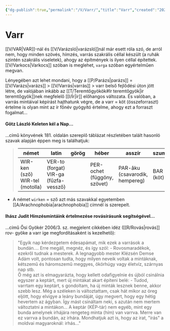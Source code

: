 ```yaml
---
{"dg-publish":true,"permalink":"/V/Varr/","title":"Varr","created":"2024-03-04T16:32","updated":"2025-09-03T16:00"}
---
```



# Varr

[[V/VAR\|VAR]]-nál és [[V/Varázsló\|varázsló]]nál már esett róla szó, de arról nem, hogy minden szövés, hímzés, varrás szakrális céllal készült (a ruhák szintén szakrális viseletek), ahogy az építmények is ilyen céllal építettek.  
[[V/Varkocs\|Varkocs]] szóban is meglehet, `varga` szóban egyértelműen megvan.  

Lényegében azt lehet mondani, hogy a [[P/Parázs\|parázs]] = [[V/Varázs\|varázs]] > [[V/Varrás\|varrás]] > varr belső fejlődési úton jött létre, de valójában inkább az [[T/Teremtőgyökök#Ir teremtőgyök\|ir teremtőgyök]]nek megfelelő [[I/Ír\|ír]] előhangos változata. És valóban, a varrás mintáival képírást hajthatunk végre, de a varr = köt (összeforraszt) értelme is olyan mint az ír főnév gyógyító értelme, ahogy ezt a forraszt fogalmat...

#### Götz László Keleten kél a Nap...  

...című könyvének 181. oldalán szereplő táblázat részletében talált hasonló szavak alapján éppen meg is találhatjuk:  
> 
> | német                              | latin                                    | görög | héber                       | asszír                         | szumér    | magyar                   |
> | ---------------------------------- | ---------------------------------------- | ----- | --------------------------- | ------------------------------ | --------- | ------------------------ |
> | WIR-ken (sző)<br>WIR-tel (motolla) | VER-to (forgat)<br>VIR-ga (fűzfa-vessző) |       | PER-ochet (függöny, szövet) | PAR-âku (csavarodik, hempereg) | BAR (köt) | VARR<br>(össze)-BOR-onál |
> 
- A német `wirken` = sző azt más szavakkal egyetemben [[A/Arachnophobia\|arachnophobia]] címnél is szerepelt.

#### Ihász Judit Hímzésmintáink értelmezése rovásírásunk segítségével...

...című Ősi Gyökér 2006/3. sz. megjelent cikkében idéz ([[R/Rovás\|rovás]] rov- gyöke a varr ige megfordításaként is kezelhető):  
> "Egyik nap kérdezgetem édesapámat, mik ezek a varrások a bundán.... Erre megáll, megnéz, és így szól: - Rovosmaradékok, ezekről tudnak a mesterek. A legnagyobb mester Klézsén Demse Adám volt, pontosan tudta, hogy milyen neveik voltak a mintáknak, kétszemű és háromszemű meggyes, ökörhúgy vagy életvíz, szárnyas nap stb.  
> Ő még azt is elmagyarázta, hogy kellett odafigyelnie és újból csinálnia egyszer a keptárt, mert új mintákat akart építeni belé: - Tudod, varrtam egy keptárt, s gondoltam, ha új minták lesznek benne, akkor szebb lesz. Még a széleken is változtattam, csak hát mikor az öreg eljött, hogy elvigye a leány bundáját, úgy megvert, hogy egy hétig hevertem az ágyban. Így mást csináltam neki, s azután nem mertem változtatni a mintákon... A keptár (KÉP-tár) nem egyéb, mint egy bunda amelynek irhájára rengeteg minta (hím) van varrva. Merre van ez varrva a bundán, az irhára. Mondhatjuk azt is, hogy az irat, "írás" a moldvai magyaroknál: irhás..."  